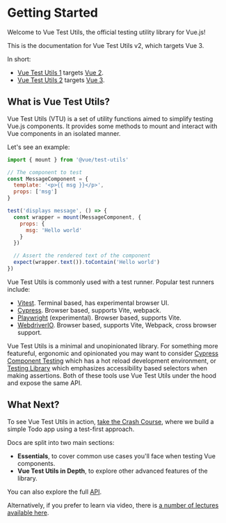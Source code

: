 # Getting Started

Welcome to Vue Test Utils, the official testing utility library for Vue.js!

This is the documentation for Vue Test Utils v2, which targets Vue 3.

In short:

- [Vue Test Utils 1](https://github.com/vuejs/vue-test-utils/) targets [Vue 2](https://github.com/vuejs/vue/).
- [Vue Test Utils 2](https://github.com/vuejs/test-utils/) targets [Vue 3](https://github.com/vuejs/core/).

## What is Vue Test Utils?

Vue Test Utils (VTU) is a set of utility functions aimed to simplify testing Vue.js components. It provides some methods to mount and interact with Vue components in an isolated manner.

Let's see an example:

```js
import { mount } from '@vue/test-utils'

// The component to test
const MessageComponent = {
  template: '<p>{{ msg }}</p>',
  props: ['msg']
}

test('displays message', () => {
  const wrapper = mount(MessageComponent, {
    props: {
      msg: 'Hello world'
    }
  })

  // Assert the rendered text of the component
  expect(wrapper.text()).toContain('Hello world')
})
```

Vue Test Utils is commonly used with a test runner. Popular test runners include:

- [Vitest](https://vitest.dev/). Terminal based, has experimental browser UI.
- [Cypress](https://cypress.io/). Browser based, supports Vite, webpack.
- [Playwright](https://playwright.dev/docs/test-components) (experimental). Browser based, supports Vite.
- [WebdriverIO](https://webdriver.io/docs/component-testing/vue). Browser based, supports Vite, Webpack, cross browser support.

Vue Test Utils is a minimal and unopinionated library. For something more featureful, ergonomic and opinionated you may want to consider [Cypress Component Testing](https://docs.cypress.io/guides/component-testing/overview) which has a hot reload development environment, or [Testing Library](https://testing-library.com/docs/vue-testing-library/intro/) which emphasizes accessibility based selectors when making assertions. Both of these tools use Vue Test Utils under the hood and expose the same API.

## What Next?

To see Vue Test Utils in action, [take the Crash Course](../guide/essentials/a-crash-course.md), where we build a simple Todo app using a test-first approach.

Docs are split into two main sections:

- **Essentials**, to cover common use cases you'll face when testing Vue components.
- **Vue Test Utils in Depth**, to explore other advanced features of the library.

You can also explore the full [API](../api/).

Alternatively, if you prefer to learn via video, there is [a number of lectures available here](https://www.youtube.com/playlist?list=PLC2LZCNWKL9ahK1IoODqYxKu5aA9T5IOA).
